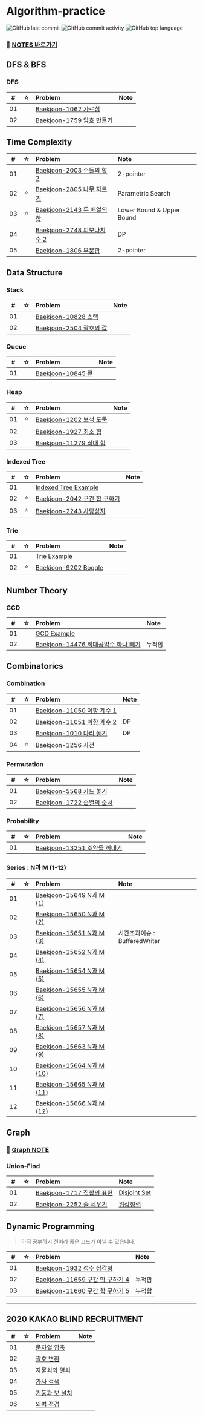 # Algorithm-practice

![GitHub last commit](https://img.shields.io/github/last-commit/Seogeurim/Algorithm-practice)
![GitHub commit activity](https://img.shields.io/github/commit-activity/m/Seogeurim/Algorithm-practice)
![GitHub top language](https://img.shields.io/github/languages/top/Seogeurim/Algorithm-practice?color=yellow&logo=Java)

### 📖 [NOTES 바로가기](https://github.com/Seogeurim/Algorithm-practice/tree/master/notes)

## DFS & BFS

### DFS

|  #  |  ☆  | Problem                                                                                                | Note |
| :-: | :-: | :----------------------------------------------------------------------------------------------------- | :--- |
| 01  |     | [Baekjoon-1062 가르침](https://github.com/Seogeurim/Algorithm-practice/tree/master/src/DFS/P1062)      |      |
| 02  |     | [Baekjoon-1759 암호 만들기](https://github.com/Seogeurim/Algorithm-practice/tree/master/src/DFS/P1759) |      |

## Time Complexity

|  #  |   ☆    | Problem                                                                                                             | Note                      |
| :-: | :----: | :------------------------------------------------------------------------------------------------------------------ | :------------------------ |
| 01  |     | [Baekjoon-2003 수들의 합 2](https://github.com/Seogeurim/Algorithm-practice/tree/master/src/TimeComplexity/P2003)   | 2-pointer                 |
| 02  | ⭐️ | [Baekjoon-2805 나무 자르기](https://github.com/Seogeurim/Algorithm-practice/tree/master/src/TimeComplexity/P2805)   | Parametric Search         |
| 03  | ⭐️ | [Baekjoon-2143 두 배열의 합](https://github.com/Seogeurim/Algorithm-practice/tree/master/src/TimeComplexity/P2143)  | Lower Bound & Upper Bound |
| 04  |        | [Baekjoon-2748 피보나치 수 2](https://github.com/Seogeurim/Algorithm-practice/tree/master/src/TimeComplexity/P2748) | DP                        |
| 05  |     | [Baekjoon-1806 부분합](https://github.com/Seogeurim/Algorithm-practice/tree/master/src/TimeComplexity/P1806)        | 2-pointer                 |

## Data Structure

### Stack

|  #  |  ☆  | Problem                                                                                                | Note |
| :-: | :-: | :----------------------------------------------------------------------------------------------------- | :--- |
| 01  |     | [Baekjoon-10828 스택](https://github.com/Seogeurim/Algorithm-practice/tree/master/src/Stack/P10828)    |      |
| 02  |     | [Baekjoon-2504 괄호의 값](https://github.com/Seogeurim/Algorithm-practice/tree/master/src/Stack/P2504) |      |

### Queue

|  #  |  ☆  | Problem                                                                                           | Note |
| :-: | :-: | :------------------------------------------------------------------------------------------------ | :--- |
| 01  |     | [Baekjoon-10845 큐](https://github.com/Seogeurim/Algorithm-practice/tree/master/src/Queue/P10845) |      |

### Heap

|  #  |  ☆  | Problem                                                                                               | Note |
| :-: | :-: | :---------------------------------------------------------------------------------------------------- | :--- |
| 01  | ⭐️ | [Baekjoon-1202 보석 도둑](https://github.com/Seogeurim/Algorithm-practice/tree/master/src/Heap/P1202) |      |
| 02  |     | [Baekjoon-1927 최소 힙](https://github.com/Seogeurim/Algorithm-practice/tree/master/src/Heap/P1927)   |      |
| 03  |     | [Baekjoon-11279 최대 힙](https://github.com/Seogeurim/Algorithm-practice/tree/master/src/Heap/P11279) |      |

### Indexed Tree

|  #  |   ☆    | Problem                                                                                                                  | Note |
| :-: | :----: | :----------------------------------------------------------------------------------------------------------------------- | :--- |
| 01  |     | [Indexed Tree Example](https://github.com/Seogeurim/Algorithm-practice/blob/master/src/IndexedTree/IndexedTreeTest.java) |      |
| 02  | ⭐️ | [Baekjoon-2042 구간 합 구하기](https://github.com/Seogeurim/Algorithm-practice/tree/master/src/IndexedTree/P2042)        |      |
| 03  | ⭐️ | [Baekjoon-2243 사탕상자](https://github.com/Seogeurim/Algorithm-practice/tree/master/src/IndexedTree/P2243)              |      |

### Trie

|  #  |   ☆    | Problem                                                                                                                  | Note |
| :-: | :----: | :----------------------------------------------------------------------------------------------------------------------- | :--- |
| 01  |     | [Trie Example](https://github.com/Seogeurim/Algorithm-practice/blob/master/src/Trie/TrieTest.java) |      |
| 02  | ⭐️ | [Baekjoon-9202 Boggle](https://github.com/Seogeurim/Algorithm-practice/tree/master/src/Trie/P9202)        |      |

## Number Theory

### GCD

|  #  |   ☆    | Problem                                                                                                             | Note                      |
| :-: | :----: | :------------------------------------------------------------------------------------------------------------------ | :------------------------ |
| 01  |     | [GCD Example](https://github.com/Seogeurim/Algorithm-practice/blob/master/src/GCD/GCDTest.java) |      |
| 02  |     | [Baekjoon-14476 최대공약수 하나 빼기](https://github.com/Seogeurim/Algorithm-practice/tree/master/src/GCD/P14476)   | 누적합                 |

## Combinatorics

### Combination

|  #  |   ☆    | Problem                                                                                                             | Note                      |
| :-: | :----: | :------------------------------------------------------------------------------------------------------------------ | :------------------------ |
| 01  |     | [Baekjoon-11050 이항 계수 1](https://github.com/Seogeurim/Algorithm-practice/blob/master/src/Combination/P11050) |      |
| 02  |     | [Baekjoon-11051 이항 계수 2](https://github.com/Seogeurim/Algorithm-practice/blob/master/src/Combination/P11051) | DP   |
| 03  |     | [Baekjoon-1010 다리 놓기](https://github.com/Seogeurim/Algorithm-practice/blob/master/src/Combination/P1010) | DP     |
| 04  | ⭐️ | [Baekjoon-1256 사전](https://github.com/Seogeurim/Algorithm-practice/blob/master/src/Combination/P1256) |        |

### Permutation

|  #  |   ☆    | Problem                                                                                                             | Note                      |
| :-: | :----: | :------------------------------------------------------------------------------------------------------------------ | :------------------------ |
| 01  |     | [Baekjoon-5568 카드 놓기](https://github.com/Seogeurim/Algorithm-practice/blob/master/src/Permutation/P5568) |      |
| 02  |     | [Baekjoon-1722 순열의 순서](https://github.com/Seogeurim/Algorithm-practice/blob/master/src/Permutation/P1722) |      |

### Probability

|  #  |   ☆    | Problem                                                                                                             | Note                      |
| :-: | :----: | :------------------------------------------------------------------------------------------------------------------ | :------------------------ |
| 01  |     | [Baekjoon-13251 조약돌 꺼내기](https://github.com/Seogeurim/Algorithm-practice/blob/master/src/Probability/P13251) |      |

### Series : N과 M (1-12)

|  #  |   ☆    | Problem                                                                                                             | Note                      |
| :-: | :----: | :------------------------------------------------------------------------------------------------------------------ | :------------------------ |
| 01  |     | [Baekjoon-15649 N과 M (1)](https://github.com/Seogeurim/Algorithm-practice/blob/master/src/Series/NandM/P15649) |      |
| 02  |     | [Baekjoon-15650 N과 M (2)](https://github.com/Seogeurim/Algorithm-practice/blob/master/src/Series/NandM/P15650) |      |
| 03  |     | [Baekjoon-15651 N과 M (3)](https://github.com/Seogeurim/Algorithm-practice/blob/master/src/Series/NandM/P15651) |  시간초과이슈 : BufferedWriter  |
| 04  |     | [Baekjoon-15652 N과 M (4)](https://github.com/Seogeurim/Algorithm-practice/blob/master/src/Series/NandM/P15652) |      |
| 05  |     | [Baekjoon-15654 N과 M (5)](https://github.com/Seogeurim/Algorithm-practice/blob/master/src/Series/NandM/P15654) |      |
| 06  |     | [Baekjoon-15655 N과 M (6)](https://github.com/Seogeurim/Algorithm-practice/blob/master/src/Series/NandM/P15655) |      |
| 07  |     | [Baekjoon-15656 N과 M (7)](https://github.com/Seogeurim/Algorithm-practice/blob/master/src/Series/NandM/P15656) |      |
| 08  |     | [Baekjoon-15657 N과 M (8)](https://github.com/Seogeurim/Algorithm-practice/blob/master/src/Series/NandM/P15657) |      |
| 09  |     | [Baekjoon-15663 N과 M (9)](https://github.com/Seogeurim/Algorithm-practice/blob/master/src/Series/NandM/P15663) |      |
| 10  |     | [Baekjoon-15664 N과 M (10)](https://github.com/Seogeurim/Algorithm-practice/blob/master/src/Series/NandM/P15664) |      |
| 11  |     | [Baekjoon-15665 N과 M (11)](https://github.com/Seogeurim/Algorithm-practice/blob/master/src/Series/NandM/P15665) |      |
| 12  |     | [Baekjoon-15666 N과 M (12)](https://github.com/Seogeurim/Algorithm-practice/blob/master/src/Series/NandM/P15666) |      |

## Graph

### 📖 [Graph NOTE](https://github.com/Seogeurim/Algorithm-practice/blob/master/notes/Graph/Graph.md)

### Union-Find

|  #  |   ☆    | Problem                                                                                                             | Note                      |
| :-: | :----: | :------------------------------------------------------------------------------------------------------------------ | :------------------------ |
| 01  |     | [Baekjoon-1717 집합의 표현](https://github.com/Seogeurim/Algorithm-practice/blob/master/src/Graph/P1717) |  [Disjoint Set](https://github.com/Seogeurim/Algorithm-practice/blob/master/notes/Graph/DisjointSet.md)  |
| 02  |     | [Baekjoon-2252 줄 세우기](https://github.com/Seogeurim/Algorithm-practice/blob/master/src/Graph/P2252) |  [위상정렬](https://github.com/Seogeurim/Algorithm-practice/blob/master/notes/Graph/TopologicalSort.md)  |

## Dynamic Programming

> 아직 공부하기 전이라 좋은 코드가 아닐 수 있습니다.

|  #  |   ☆    | Problem                                                                                                             | Note                      |
| :-: | :----: | :------------------------------------------------------------------------------------------------------------------ | :------------------------ |
| 01  |     | [Baekjoon-1932 정수 삼각형](https://github.com/Seogeurim/Algorithm-practice/blob/master/src/DP/P1932) |      |
| 02  |     | [Baekjoon-11659 구간 합 구하기 4](https://github.com/Seogeurim/Algorithm-practice/blob/master/src/DP/P11659) |  누적합   |
| 03  |     | [Baekjoon-11660 구간 합 구하기 5](https://github.com/Seogeurim/Algorithm-practice/blob/master/src/DP/P11660) |  누적합   |

---

## 2020 KAKAO BLIND RECRUITMENT

|  #  |   ☆    | Problem                                                                                                             | Note                      |
| :-: | :----: | :------------------------------------------------------------------------------------------------------------------ | :------------------------ |
| 01  |     | [문자열 압축](https://github.com/Seogeurim/Algorithm-practice/blob/master/src/_2020_KAKAO_BLIND_RECRUITMENT/P1) |      |
| 02  |     | [괄호 변환](https://github.com/Seogeurim/Algorithm-practice/blob/master/src/_2020_KAKAO_BLIND_RECRUITMENT/P2) |      |
| 03  |     | [자물쇠와 열쇠](https://github.com/Seogeurim/Algorithm-practice/blob/master/src/_2020_KAKAO_BLIND_RECRUITMENT/P3) |      |
| 04  |     | [가사 검색](https://github.com/Seogeurim/Algorithm-practice/blob/master/src/_2020_KAKAO_BLIND_RECRUITMENT/P4) |      |
| 05  |     | [기둥과 보 설치](https://github.com/Seogeurim/Algorithm-practice/blob/master/src/_2020_KAKAO_BLIND_RECRUITMENT/P5) |      |
| 06  |     | [외벽 점검](https://github.com/Seogeurim/Algorithm-practice/blob/master/src/_2020_KAKAO_BLIND_RECRUITMENT/P6) |      |